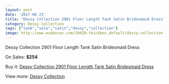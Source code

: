 ```yaml
---
layout: post
date: '2017-06-23'
title: "Dessy Collection 2901 Floor Length Tank Satin Bridesmaid Dress"
category: Dessy Collection
tags: ["tank","sale","satin","dessy","collection"]
image: http://www.eudances.com/10420-thickbox_default/dessy-collection-2901-floor-length-tank-satin-bridesmaid-dress.jpg
---
```

Dessy Collection 2901 Floor Length Tank Satin Bridesmaid Dress

On Sales: **$254**
<a href="https://www.eudances.com/en/dessy-collection/3392-dessy-collection-2901-floor-length-tank-satin-bridesmaid-dress.html"><amp-img layout="responsive" width="600" height="600" src="//www.eudances.com/10420-thickbox_default/dessy-collection-2901-floor-length-tank-satin-bridesmaid-dress.jpg" alt="Dessy Collection 2901 Floor Length Tank Satin Bridesmaid Dress 0" /></a>
<a href="https://www.eudances.com/en/dessy-collection/3392-dessy-collection-2901-floor-length-tank-satin-bridesmaid-dress.html"><amp-img layout="responsive" width="600" height="600" src="//www.eudances.com/10423-thickbox_default/dessy-collection-2901-floor-length-tank-satin-bridesmaid-dress.jpg" alt="Dessy Collection 2901 Floor Length Tank Satin Bridesmaid Dress 1" /></a>
<a href="https://www.eudances.com/en/dessy-collection/3392-dessy-collection-2901-floor-length-tank-satin-bridesmaid-dress.html"><amp-img layout="responsive" width="600" height="600" src="//www.eudances.com/10422-thickbox_default/dessy-collection-2901-floor-length-tank-satin-bridesmaid-dress.jpg" alt="Dessy Collection 2901 Floor Length Tank Satin Bridesmaid Dress 2" /></a>
<a href="https://www.eudances.com/en/dessy-collection/3392-dessy-collection-2901-floor-length-tank-satin-bridesmaid-dress.html"><amp-img layout="responsive" width="600" height="600" src="//www.eudances.com/10421-thickbox_default/dessy-collection-2901-floor-length-tank-satin-bridesmaid-dress.jpg" alt="Dessy Collection 2901 Floor Length Tank Satin Bridesmaid Dress 3" /></a>

Buy it: [Dessy Collection 2901 Floor Length Tank Satin Bridesmaid Dress](https://www.eudances.com/en/dessy-collection/3392-dessy-collection-2901-floor-length-tank-satin-bridesmaid-dress.html "Dessy Collection 2901 Floor Length Tank Satin Bridesmaid Dress")

View more: [Dessy Collection](https://www.eudances.com/en/60-Dessy-Collection "Dessy Collection")